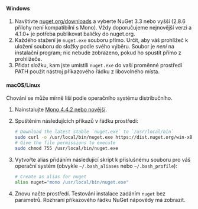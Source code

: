 #### <a name="windows"></a>Windows
1. Navštivte [nuget.org/downloads](https://nuget.org/downloads) a vyberte NuGet 3.3 nebo vyšší (2.8.6 přílohy není kompatibilní s Mono). Vždy doporučujeme nejnovější verzi a 4.1.0+ je potřeba publikovat balíčky do nuget.org.
2. Každého stažení je `nuget.exe` souboru přímo. Určit, aby váš prohlížeč k uložení souboru do složky podle svého výběru. Soubor je *není* na instalační program; nic nebude zobrazeno, pokud ho spustit přímo z prohlížeče.
3. Přidat složku, kam jste umístili `nuget.exe` do vaší proměnné prostředí PATH použít nástroj příkazového řádku z libovolného místa.

#### <a name="macoslinux"></a>macOS/Linux
Chování se může mírně liší podle operačního systému distribučního.

1. Nainstalujte [Mono 4.4.2 nebo novější](http://www.mono-project.com/docs/getting-started/install/).
2. Spuštěním následujících příkazů v řádku prostředí:
    
    ```bash
    # Download the latest stable `nuget.exe` to `/usr/local/bin`
    sudo curl -o /usr/local/bin/nuget.exe https://dist.nuget.org/win-x86-commandline/latest/nuget.exe
    # Give the file permissions to execute
    sudo chmod 755 /usr/local/bin/nuget.exe
    ```
3. Vytvořte alias přidáním následující skript k příslušnému souboru pro váš operační systém (obvykle `~/.bash_aliases` nebo `~/.bash_profile`):
    
    ```bash
    # Create as alias for nuget
    alias nuget="mono /usr/local/bin/nuget.exe"
    ```
4. Znovu načte prostředí.  Testování instalace zadáním `nuget` bez parametrů. Rozhraní příkazového řádku NuGet nápovědy má zobrazit.